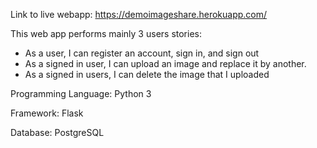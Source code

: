 Link to live webapp: https://demoimageshare.herokuapp.com/

This web app performs mainly 3 users stories:

- As a user, I can register an account, sign in, and sign out
- As a signed in user, I can upload an image and replace it by another.
- As a signed in users, I can delete the image that I uploaded


Programming Language: Python 3

Framework: Flask

Database: PostgreSQL
